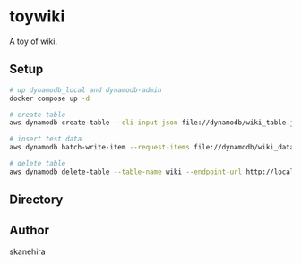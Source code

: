 # toywiki
A toy of wiki.

## Setup
```sh
# up dynamodb_local and dynamodb-admin
docker compose up -d

# create table
aws dynamodb create-table --cli-input-json file://dynamodb/wiki_table.json  --endpoint-url http://localhost:8000

# insert test data
aws dynamodb batch-write-item --request-items file://dynamodb/wiki_data.json --endpoint-url http://localhost:8000

# delete table
aws dynamodb delete-table --table-name wiki --endpoint-url http://localhost:8000
```

## Directory

## Author
skanehira
